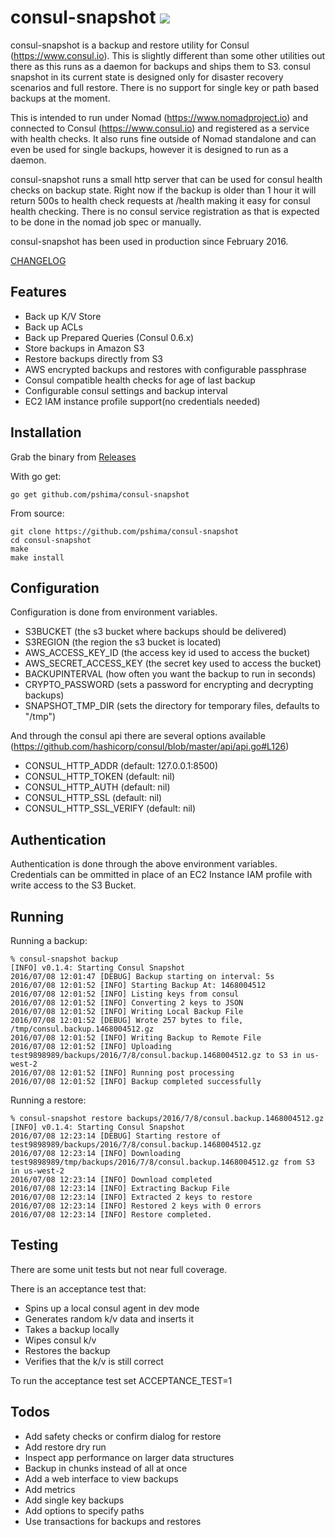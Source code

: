 # consul-snapshot [![](https://travis-ci.org/pshima/consul-snapshot.svg)](https://travis-ci.org/pshima/consul-snapshot)

consul-snapshot is a backup and restore utility for Consul (https://www.consul.io).  This is slightly different than some other utilities out there as this runs as a daemon for backups and ships them to S3.  consul snapshot in its current state is designed only for disaster recovery scenarios and full restore.  There is no support for single key or path based backups at the moment.

This is intended to run under Nomad (https://www.nomadproject.io) and connected to Consul (https://www.consul.io) and registered as a service with health checks.  It also runs fine outside of Nomad standalone and can even be used for single backups, however it is designed to run as a daemon.

consul-snapshot runs a small http server that can be used for consul health checks on backup state.  Right now if the backup is older than 1 hour it will return 500s to health check requests at /health making it easy for consul health checking.  There is no consul service registration as that is expected to be done in the nomad job spec or manually.

consul-snapshot has been used in production since February 2016.

[CHANGELOG](CHANGELOG.md)

## Features
- Back up K/V Store
- Back up ACLs
- Back up Prepared Queries (Consul 0.6.x)
- Store backups in Amazon S3
- Restore backups directly from S3
- AWS encrypted backups and restores with configurable passphrase
- Consul compatible health checks for age of last backup
- Configurable consul settings and backup interval
- EC2 IAM instance profile support(no credentials needed)

## Installation
Grab the binary from [Releases](https://github.com/pshima/consul-snapshot/releases)

With go get: 
```
go get github.com/pshima/consul-snapshot
```

From source: 
```
git clone https://github.com/pshima/consul-snapshot
cd consul-snapshot
make
make install
```

## Configuration
Configuration is done from environment variables.
- S3BUCKET (the s3 bucket where backups should be delivered)
- S3REGION (the region the s3 bucket is located)
- AWS_ACCESS_KEY_ID (the access key id used to access the bucket)
- AWS_SECRET_ACCESS_KEY (the secret key used to access the bucket)
- BACKUPINTERVAL (how often you want the backup to run in seconds)
- CRYPTO_PASSWORD (sets a password for encrypting and decrypting backups)
- SNAPSHOT_TMP_DIR (sets the directory for temporary files, defaults to "/tmp")

And through the consul api there are several options available (https://github.com/hashicorp/consul/blob/master/api/api.go#L126)

- CONSUL_HTTP_ADDR (default: 127.0.0.1:8500)
- CONSUL_HTTP_TOKEN (default: nil)
- CONSUL_HTTP_AUTH (default: nil)
- CONSUL_HTTP_SSL (default: nil)
- CONSUL_HTTP_SSL_VERIFY (default: nil)

## Authentication
Authentication is done through the above environment variables.  Credentials can be ommitted in place of an EC2 Instance IAM profile with write access to the S3 Bucket.

## Running
Running a backup:
```
% consul-snapshot backup
[INFO] v0.1.4: Starting Consul Snapshot
2016/07/08 12:01:47 [DEBUG] Backup starting on interval: 5s
2016/07/08 12:01:52 [INFO] Starting Backup At: 1468004512
2016/07/08 12:01:52 [INFO] Listing keys from consul
2016/07/08 12:01:52 [INFO] Converting 2 keys to JSON
2016/07/08 12:01:52 [INFO] Writing Local Backup File
2016/07/08 12:01:52 [DEBUG] Wrote 257 bytes to file, /tmp/consul.backup.1468004512.gz
2016/07/08 12:01:52 [INFO] Writing Backup to Remote File
2016/07/08 12:01:52 [INFO] Uploading test9898989/backups/2016/7/8/consul.backup.1468004512.gz to S3 in us-west-2
2016/07/08 12:01:52 [INFO] Running post processing
2016/07/08 12:01:52 [INFO] Backup completed successfully
```

Running a restore:
```
% consul-snapshot restore backups/2016/7/8/consul.backup.1468004512.gz
[INFO] v0.1.4: Starting Consul Snapshot
2016/07/08 12:23:14 [DEBUG] Starting restore of test9898989/backups/2016/7/8/consul.backup.1468004512.gz
2016/07/08 12:23:14 [INFO] Downloading test9898989/tmp/backups/2016/7/8/consul.backup.1468004512.gz from S3 in us-west-2
2016/07/08 12:23:14 [INFO] Download completed
2016/07/08 12:23:14 [INFO] Extracting Backup File
2016/07/08 12:23:14 [INFO] Extracted 2 keys to restore
2016/07/08 12:23:14 [INFO] Restored 2 keys with 0 errors
2016/07/08 12:23:14 [INFO] Restore completed.
```

## Testing

There are some unit tests but not near full coverage.  

There is an acceptance test that:
- Spins up a local consul agent in dev mode
- Generates random k/v data and inserts it
- Takes a backup locally
- Wipes consul k/v
- Restores the backup
- Verifies that the k/v is still correct

To run the acceptance test set ACCEPTANCE_TEST=1

## Todos
- Add safety checks or confirm dialog for restore
- Add restore dry run
- Inspect app performance on larger data structures
- Backup in chunks instead of all at once
- Add a web interface to view backups
- Add metrics
- Add single key backups
- Add options to specify paths
- Use transactions for backups and restores

